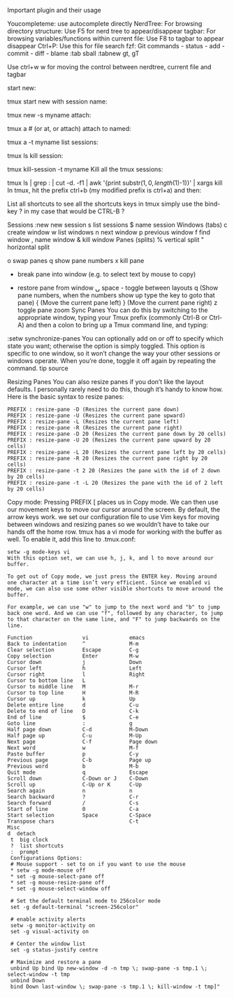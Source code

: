 Important plugin and their usage

Youcompleteme: use autocomplete directly
NerdTree: For browsing directory structure: Use F5 for nerd tree to appear/disappear
tagbar: For browsing variables/functions within current file: Use F8 to tagbar to appear disappear
Ctrl+P: Use this for file search
fzf: Git commands
    - status
    - add
    - commit
    - diff
    - blame
:tab sball
:tabnew
gt, gT

Use ctrl+w w for moving the control between nerdtree, current file and tagbar


start new:

tmux
start new with session name:

tmux new -s myname
attach:

tmux a  #  (or at, or attach)
attach to named:

tmux a -t myname
list sessions:

tmux ls
kill session:

tmux kill-session -t myname
Kill all the tmux sessions:

tmux ls | grep : | cut -d. -f1 | awk '{print substr($1, 0, length($1)-1)}' | xargs kill
In tmux, hit the prefix ctrl+b (my modified prefix is ctrl+a) and then:

List all shortcuts
to see all the shortcuts keys in tmux simply use the bind-key ? in my case that would be CTRL-B ?

Sessions
:new<CR>  new session
s  list sessions
$  name session
Windows (tabs)
c  create window
w  list windows
n  next window
p  previous window
f  find window
,  name window
&  kill window
Panes (splits)
%  vertical split
"  horizontal split

o  swap panes
q  show pane numbers
x  kill pane
+  break pane into window (e.g. to select text by mouse to copy)
-  restore pane from window
⍽  space - toggle between layouts
<prefix> q (Show pane numbers, when the numbers show up type the key to goto that pane)
<prefix> { (Move the current pane left)
<prefix> } (Move the current pane right)
<prefix> z toggle pane zoom
Sync Panes
You can do this by switching to the appropriate window, typing your Tmux prefix (commonly Ctrl-B or Ctrl-A) and then a colon to bring up a Tmux command line, and typing:

:setw synchronize-panes
You can optionally add on or off to specify which state you want; otherwise the option is simply toggled. This option is specific to one window, so it won’t change the way your other sessions or windows operate. When you’re done, toggle it off again by repeating the command. tip source

Resizing Panes
You can also resize panes if you don’t like the layout defaults. I personally rarely need to do this, though it’s handy to know how. Here is the basic syntax to resize panes:

    PREFIX : resize-pane -D (Resizes the current pane down)
    PREFIX : resize-pane -U (Resizes the current pane upward)
    PREFIX : resize-pane -L (Resizes the current pane left)
    PREFIX : resize-pane -R (Resizes the current pane right)
    PREFIX : resize-pane -D 20 (Resizes the current pane down by 20 cells)
    PREFIX : resize-pane -U 20 (Resizes the current pane upward by 20 cells)
    PREFIX : resize-pane -L 20 (Resizes the current pane left by 20 cells)
    PREFIX : resize-pane -R 20 (Resizes the current pane right by 20 cells)
    PREFIX : resize-pane -t 2 20 (Resizes the pane with the id of 2 down by 20 cells)
    PREFIX : resize-pane -t -L 20 (Resizes the pane with the id of 2 left by 20 cells)
Copy mode:
    Pressing PREFIX [ places us in Copy mode. We can then use our movement keys to move our cursor around the screen. By default, the arrow keys work. we set our configuration file to use Vim keys for moving between windows and resizing panes so we wouldn’t have to take our hands off the home row. tmux has a vi mode for working with the buffer as well. To enable it, add this line to .tmux.conf:

    setw -g mode-keys vi
    With this option set, we can use h, j, k, and l to move around our buffer.

    To get out of Copy mode, we just press the ENTER key. Moving around one character at a time isn’t very efficient. Since we enabled vi mode, we can also use some other visible shortcuts to move around the buffer.

    For example, we can use "w" to jump to the next word and "b" to jump back one word. And we can use "f", followed by any character, to jump to that character on the same line, and "F" to jump backwards on the line.

    Function                vi             emacs
    Back to indentation     ^              M-m
    Clear selection         Escape         C-g
    Copy selection          Enter          M-w
    Cursor down             j              Down
    Cursor left             h              Left
    Cursor right            l              Right
    Cursor to bottom line   L
    Cursor to middle line   M              M-r
    Cursor to top line      H              M-R
    Cursor up               k              Up
    Delete entire line      d              C-u
    Delete to end of line   D              C-k
    End of line             $              C-e
    Goto line               :              g
    Half page down          C-d            M-Down
    Half page up            C-u            M-Up
    Next page               C-f            Page down
    Next word               w              M-f
    Paste buffer            p              C-y
    Previous page           C-b            Page up
    Previous word           b              M-b
    Quit mode               q              Escape
    Scroll down             C-Down or J    C-Down
    Scroll up               C-Up or K      C-Up
    Search again            n              n
    Search backward         ?              C-r
    Search forward          /              C-s
    Start of line           0              C-a
    Start selection         Space          C-Space
    Transpose chars                        C-t
    Misc
    d  detach
     t  big clock
     ?  list shortcuts
     :  prompt
     Configurations Options:
     # Mouse support - set to on if you want to use the mouse
     * setw -g mode-mouse off
     * set -g mouse-select-pane off
     * set -g mouse-resize-pane off
     * set -g mouse-select-window off

     # Set the default terminal mode to 256color mode
     set -g default-terminal "screen-256color"

     # enable activity alerts
     setw -g monitor-activity on
     set -g visual-activity on

     # Center the window list
     set -g status-justify centre

     # Maximize and restore a pane
     unbind Up bind Up new-window -d -n tmp \; swap-pane -s tmp.1 \; select-window -t tmp
     unbind Down
     bind Down last-window \; swap-pane -s tmp.1 \; kill-window -t tmp]"

